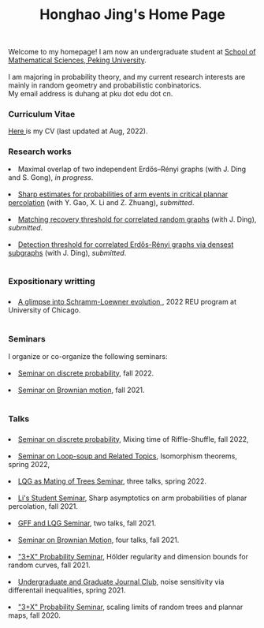 <html><head>
<meta http-equiv="content-type" content="text/html; charset=UTF-8">

 <title>Honghao Jing's Home Page</title> </head><body><h1><center>Honghao Jing's Home Page </center></h1><br>
 

<ing src="C:\Users\lenovo\Desktop\屏幕截图 2021-06-13 234646.png" width="100">

Welcome to my homepage! I am now an undergraduate student at <a href = "https://www.math.pku.edu.cn/"> School of Mathematical Sciences, Peking University</a>.  
 <br>
I am majoring in probability theory, and my current research interests are mainly in random geometry and probabilistic conbinatorics.<br>
My email address is duhang at pku dot edu dot cn.<br>
 
 <h3>Curriculum Vitae </h3>
 
 <a href="https://maipdf.com/doc/d11607116639@pdf">Here </a> is my CV (last updated at Aug, 2022).<br>

 <h3>Research works </h3>
 
 </li><li> Maximal overlap of two independent Erdős–Rényi graphs (with J. Ding and S. Gong), <i>in progress</i>. <br><br>
  
 
  </li><li> <a href="http://arxiv.org/abs/2205.15901">Sharp estimates for probabilities of arm events in critical plannar percolation</a>
 (with Y. Gao, X. Li and Z. Zhuang), <i>submitted</i>.<br><br>
 
  </li><li> <a href="https://arxiv.org/abs/2205.14650">Matching recovery threshold for correlated random graphs</a>
 (with J. Ding),  <i>submitted</i>.<br><br>
 
 </li><li> <a href="https://arxiv.org/abs/2203.14573">Detection threshold for correlated Erdős-Rényi graphs via densest subgraphs</a>
 (with J. Ding),  <i>submitted</i>.<br><br>
 
 <h3>Expositionary writting <h3>
  
  </li><li> <a href="https://maipdf.com/doc/d18780118676@pdf">A glimpse into Schramm-Loewner evolution </a>, 2022 REU program at University of Chicago.<br><br>
  
 <h3>Seminars </h3>
  I organize or co-organize the following seminars:<br><br>
 
  </li><li> <a href="https://hangdu2000.github.io/Seminar2022/">Seminar on discrete probability</a>, fall 2022. <br><br>
  
  </li><li> <a href="https://hangdu2000.github.io/BrownianMotion-PKU/">Seminar on Brownian motion</a>, fall 2021. <br><br>
  
 <h3>Talks <h3>
  
  </li><li><a href="https://hangdu2000.github.io/Seminar2022/">Seminar on discrete probability</a>, Mixing time of Riffle-Shuffle, fall 2022, <br><br>  
  
  </li><li><a href="https://bicmr.pku.edu.cn/~xinyili/seminar2022spring.html">Seminar on Loop-soup and Related Topics</a>, Isomorphism theorems, spring 2022, <br><br>
  
  </li><li><a href="https://www.dropbox.com/s/ut7w7ttzmmvhv6w/mating%20of%20trees%20%2822S%29.pdf?dl=0">LQG as Mating of Trees Seminar</a>, three talks, spring 2022. <br><br>
  
  </li><li><a href="https://bicmr.pku.edu.cn/~xinyili/seminar2021fall.html">Li's Student Seminar</a>, Sharp asymptotics on arm probabilities of planar percolation, fall 2021. <br><br>
  
  </li><li><a href="https://www.dropbox.com/s/vhkoee7f5f1syz3/LQG%20%2822F%29.pdf?dl=0">GFF and LQG Seminar</a>, two talks, fall 2021. <br><br>
  
  </li><li><a href="https://hangdu2000.github.io/BrownianMotion-PKU/">Seminar on Brownian Motion</a>, four talks, fall 2021. <br><br>
  
  </li><li><a href="https://bicmr.pku.edu.cn/~xinyili/fall20213px.html">"3+X" Probability Seminar</a>, Hölder regularity and dimension bounds for random curves, fall 2021. <br><br>
  
  </li><li><a href="https://bicmr.pku.edu.cn/~xinyili/spring2021.html">Undergraduate and Graduate Journal Club</a>, noise sensitivity via differentail inequalities, spring 2021. <br><br> 
  
  </li><li><a href="https://bicmr.pku.edu.cn/~xinyili/planarmap2020.html">"3+X" Probability Seminar</a>, scaling limits of random trees and plannar maps, fall 2020. <br><br>
  
  
  
  
